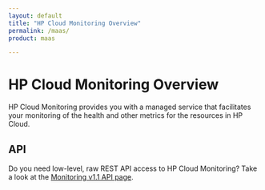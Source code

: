 ```yaml
---
layout: default
title: "HP Cloud Monitoring Overview"
permalink: /maas/
product: maas

---
```

# HP Cloud Monitoring Overview

HP Cloud Monitoring provides you with a managed service that facilitates your monitoring of the health and other metrics for the resources in HP Cloud.  

## API
Do you need low-level, raw REST API access to HP Cloud Monitoring?  Take a look at the [Monitoring v1.1 API page](/api/v13/monitoring/).
